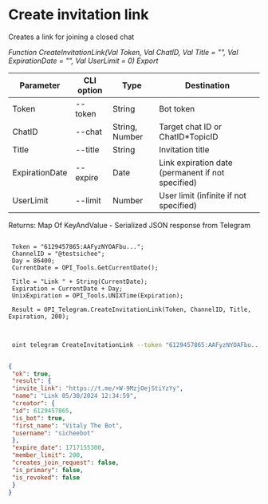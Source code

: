 ﻿---
sidebar_position: 3
---

# Create invitation link
 Creates a link for joining a closed chat


*Function CreateInvitationLink(Val Token, Val ChatID, Val Title = "", Val ExpirationDate = "", Val UserLimit = 0) Export*

 | Parameter | CLI option | Type | Destination |
 |-|-|-|-|
 | Token | --token | String | Bot token |
 | ChatID | --chat | String, Number | Target chat ID or ChatID*TopicID |
 | Title | --title | String | Invitation title |
 | ExpirationDate | --expire | Date | Link expiration date (permanent if not specified) |
 | UserLimit | --limit | Number | User limit (infinite if not specified) |

 
 Returns: Map Of KeyAndValue - Serialized JSON response from Telegram

```bsl title="Code example"
	
 Token = "6129457865:AAFyzNYOAFbu...";
 ChannelID = "@testsichee";
 Day = 86400;
 CurrentDate = OPI_Tools.GetCurrentDate();
 
 Title = "Link " + String(CurrentDate);
 Expiration = CurrentDate + Day;
 UnixExpiration = OPI_Tools.UNIXTime(Expiration);
 
 Result = OPI_Telegram.CreateInvitationLink(Token, ChannelID, Title, Expiration, 200);
	
```

```sh title="CLI command example"
 
 oint telegram CreateInvitationLink --token "6129457865:AAFyzNYOAFbu..." --chat %chat% --title %title% --expire %expire% --limit %limit%


```


```json title="Result"

{
 "ok": true,
 "result": {
 "invite_link": "https://t.me/+W-9MzjOejStiYzYy",
 "name": "Link 05/30/2024 12:34:59",
 "creator": {
 "id": 6129457865,
 "is_bot": true,
 "first_name": "Vitaly The Bot",
 "username": "sicheebot"
 },
 "expire_date": 1717155300,
 "member_limit": 200,
 "creates_join_request": false,
 "is_primary": false,
 "is_revoked": false
 }
}

```
